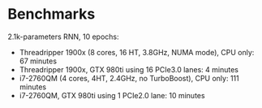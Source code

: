 # Benchmarks

2.1k-parameters RNN, 10 epochs:

- Threadripper 1900x (8 cores, 16 HT, 3.8GHz, NUMA mode), CPU only: 67 minutes
- Threadripper 1900x, GTX 980ti using 16 PCIe3.0 lanes: 4 minutes
- i7-2760QM (4 cores, 4HT, 2.4GHz, no TurboBoost), CPU only: 111 minutes
- i7-2760QM, GTX 980ti using 1 PCIe2.0 lane: 10 minutes
